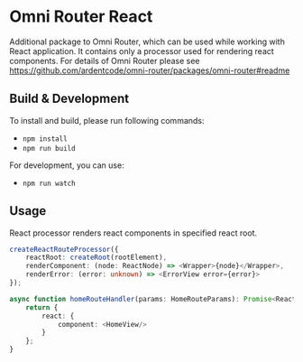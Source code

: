 # Omni Router React

Additional package to Omni Router, which can be used while working with React application. It contains only a processor used for rendering react components.
For details of Omni Router please see https://github.com/ardentcode/omni-router/packages/omni-router#readme

## Build & Development

To install and build, please run following commands:

- `npm install`
- `npm run build`

For development, you can use:

- `npm run watch`

## Usage

React processor renders react components in specified react root.

```typescript jsx
createReactRouteProcessor({
    reactRoot: createRoot(rootElement),
    renderComponent: (node: ReactNode) => <Wrapper>{node}</Wrapper>,
    renderError: (error: unknown) => <ErrorView error={error}>
});
```

```typescript jsx
async function homeRouteHandler(params: HomeRouteParams): Promise<ReactRouteData> {
    return {
        react: {
            component: <HomeView/>
        }
    };
}
```
